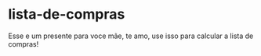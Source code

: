 # lista-de-compras
Esse e um presente para voce mãe, te amo, use isso para calcular a lista de compras!
